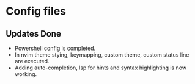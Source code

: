 # Config files
## Updates Done
- Powershell config is completed.
- In nvim theme stying, keymapping, custom theme, custom status line are executed.
- Adding auto-completion, lsp for hints and syntax highlighting is now working.
